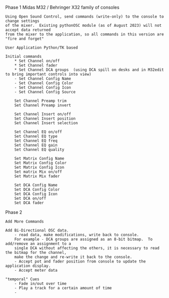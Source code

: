 Phase 1
    Midas M32 / Behringer X32 family of consoles

    Using Open Sound Control, send commands (write-only) to the console to change settings 
    of the mixer.  Existing pythonOSC module (as of August 2023) will not accept data returned 
    from the mixer to the application, so all commands in this version are "fire and forget"

    User Application Python/TK based

    Initial commands
        * Set Channel on/off
        * Set Channel fader
        * Set Channel DCA groups  (using DCA spill on desks and in M32edit to bring important controls into view)
        - Set Channel Config Name
        - Set Channel Config Color
        - Set Channel Config Icon
        - Set Channel Config Source

        Set Channel Preamp trim
        Set Channel Preamp invert
        
        Set Channel Insert on/off
        Set Channel Insert position
        Set Channel Insert selection

        Set Channel EQ on/off
        Set Channel EQ type
        Set Channel EQ freq
        Set Channel EQ gain
        Set Channel EQ quality

        Set Matrix Config Name
        Set Matrix Config Color
        Set Matrix Config Icon
        Set matrix Mix on/off
        Set Matrix Mix fader

        Set DCA Config Name
        Set DCA Config Color
        Set DCA Config Icon
        Set DCA on/off
        Set DCA fader

Phase 2

    Add More Commands

    Add Bi-Directional OSC data.
        - read data, make modifications, write back to console. 
        For example - DCA groups are assigned as an 8-bit bitmap.  To add/remove an assignment to a 
        single DCA without affecting the others, it is necessary to read the bitmap for the channel, 
        make the change and re-write it back to the console.
        - Accept pot and fader position from console to update the application display.
        - Accept meter data
        
    "temporal" Cues
        - Fade in/out over time
        - Play a track for a certain amount of time
        - 